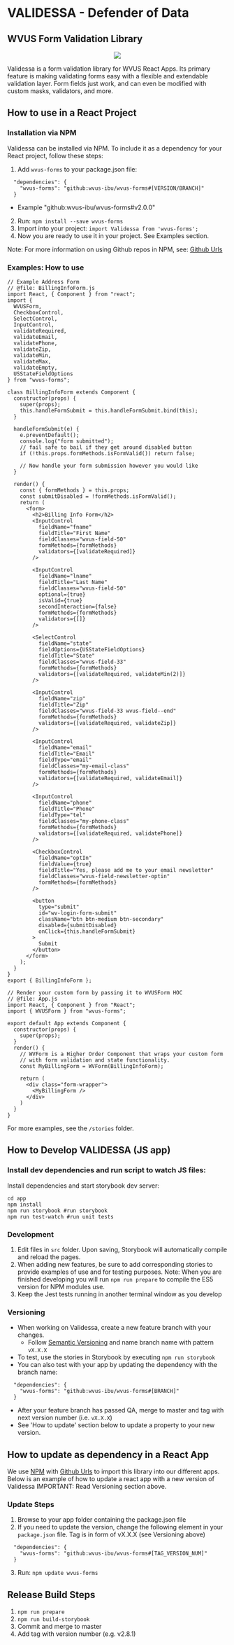 # VALIDESSA - Defender of Data

## WVUS Form Validation Library

<p align="center">
  <img src="validessa.png">
</p>

Validessa is a form validation library for WVUS React Apps. Its primary feature
is making validating forms easy with a flexible and extendable validation layer.
Form fields just work, and can even be modified with custom masks, validators,
and more.

## How to use in a React Project

### Installation via NPM

Validessa can be installed via NPM. To include it as a dependency for your React
project, follow these steps:

1. Add `wvus-forms` to your package.json file:

```
  "dependencies": {
    "wvus-forms": "github:wvus-ibu/wvus-forms#[VERSION/BRANCH]"
  }
```

* Example "github:wvus-ibu/wvus-forms#v2.0.0"

2. Run: `npm install --save wvus-forms`
3. Import into your project: `import Validessa from 'wvus-forms';`
4. Now you are ready to use it in your project. See Examples section.

Note: For more information on using Github repos in NPM, see:
[Github Urls](https://docs.npmjs.com/files/package.json#github-urls)

### Examples: How to use

```
// Example Address Form
// @file: BillingInfoForm.js
import React, { Component } from "react";
import {
  WVUSForm,
  CheckboxControl,
  SelectControl,
  InputControl,
  validateRequired,
  validateEmail,
  validatePhone,
  validateZip,
  validateMin,
  validateMax,
  validateEmpty,
  USStateFieldOptions
} from "wvus-forms";

class BillingInfoForm extends Component {
  constructor(props) {
    super(props);
    this.handleFormSubmit = this.handleFormSubmit.bind(this);
  }

  handleFormSubmit(e) {
    e.preventDefault();
    console.log("form submitted");
    // fail safe to bail if they get around disabled button
    if (!this.props.formMethods.isFormValid()) return false;

    // Now handle your form submission however you would like
  }

  render() {
    const { formMethods } = this.props;
    const submitDisabled = !formMethods.isFormValid();
    return (
      <form>
        <h2>Billing Info Form</h2>
        <InputControl
          fieldName="fname"
          fieldTitle="First Name"
          fieldClasses="wvus-field-50"
          formMethods={formMethods}
          validators={[validateRequired]}
        />

        <InputControl
          fieldName="lname"
          fieldTitle="Last Name"
          fieldClasses="wvus-field-50"
          optional={true}
          isValid={true}
          secondInteraction={false}
          formMethods={formMethods}
          validators={[]}
        />

        <SelectControl
          fieldName="state"
          fieldOptions={USStateFieldOptions}
          fieldTitle="State"
          fieldClasses="wvus-field-33"
          formMethods={formMethods}
          validators={[validateRequired, validateMin(2)]}
        />

        <InputControl
          fieldName="zip"
          fieldTitle="Zip"
          fieldClasses="wvus-field-33 wvus-field--end"
          formMethods={formMethods}
          validators={[validateRequired, validateZip]}
        />

        <InputControl
          fieldName="email"
          fieldTitle="Email"
          fieldType="email"
          fieldClasses="my-email-class"
          formMethods={formMethods}
          validators={[validateRequired, validateEmail]}
        />

        <InputControl
          fieldName="phone"
          fieldTitle="Phone"
          fieldType="tel"
          fieldClasses="my-phone-class"
          formMethods={formMethods}
          validators={[validateRequired, validatePhone]}
        />

        <CheckboxControl
          fieldName="optIn"
          fieldValue={true}
          fieldTitle="Yes, please add me to your email newsletter"
          fieldClasses="wvus-field-newsletter-optin"
          formMethods={formMethods}
        />

        <button
          type="submit"
          id="wv-login-form-submit"
          className="btn btn-medium btn-secondary"
          disabled={submitDisabled}
          onClick={this.handleFormSubmit}
        >
          Submit
        </button>
      </form>
    );
  }
}
export { BillingInfoForm };

// Render your custom form by passing it to WVUSForm HOC
// @file: App.js
import React, { Component } from "React";
import { WVUSForm } from "wvus-forms";

export default App extends Component {
  constructor(props) {
    super(props);
  }
  render() {
    // WVForm is a Higher Order Component that wraps your custom form
    // with form validation and state functionality.
    const MyBillingForm = WVForm(BillingInfoForm);

    return (
      <div class="form-wrapper">
        <MyBillingForm />
      </div>
    )
  }
}
```

For more examples, see the `/stories` folder.

## How to Develop VALIDESSA (JS app)

### Install dev dependencies and run script to watch JS files:

Install dependencies and start storybook dev server:

```
cd app
npm install
npm run storybook #run storybook
npm run test-watch #run unit tests
```

### Development

1. Edit files in `src` folder. Upon saving, Storybook will automatically compile
   and reload the pages.
2. When adding new features, be sure to add corresponding stories to provide
   examples of use and for testing purposes. Note: When you are finished
   developing you will run `npm run prepare` to compile the ES5 version for NPM
   modules use.
3. Keep the Jest tests running in another terminal window as you develop

### Versioning

* When working on Validessa, create a new feature branch with your changes.
  * Follow [Semantic Versioning](http://semver.org/) and name branch name with
    pattern `vX.X.X`
* To test, use the stories in Storybook by executing `npm run storybook`
* You can also test with your app by updating the dependency with the branch
  name:

```
  "dependencies": {
    "wvus-forms": "github:wvus-ibu/wvus-forms#[BRANCH]"
  }
```

* After your feature branch has passed QA, merge to master and tag with next
  version number (i.e. `vX.X.X`)
* See 'How to update' section below to update a property to your new version.

## How to update as dependency in a React App

We use [NPM](https://docs.npmjs.com) with
[Github Urls](https://docs.npmjs.com/files/package.json#github-urls) to import
this library into our different apps. Below is an example of how to update a
react app with a new version of Validessa IMPORTANT: Read Versioning section
above.

### Update Steps

1. Browse to your app folder containing the package.json file
2. If you need to update the version, change the following element in your
   `package.json` file. Tag is in form of vX.X.X (see Versioning above)

```
  "dependencies": {
    "wvus-forms": "github:wvus-ibu/wvus-forms#[TAG_VERSION_NUM]"
  }
```

3. Run: `npm update wvus-forms`

## Release Build Steps

1. `npm run prepare`
2. `npm run build-storybook`
3. Commit and merge to master
4. Add tag with version number (e.g. v2.8.1)
